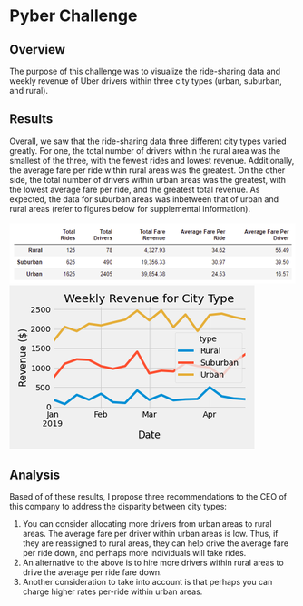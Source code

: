 <h1>Pyber Challenge</h1>
<h2>Overview</h2>
The purpose of this challenge was to visualize the ride-sharing data and weekly revenue of Uber drivers within three city types (urban, suburban, and rural).
<h2>Results</h2>
Overall, we saw that the ride-sharing data three different city types varied greatly. For one, the total number of drivers within the rural area was the smallest of the three, with the fewest rides and lowest revenue. Additionally, the average fare per ride within rural areas was the greatest. On the other side, the total number of drivers within urban areas was the greatest, with the lowest average fare per ride, and the greatest total revenue. As expected, the data for suburban areas was inbetween that of urban and rural areas (refer to figures below for supplemental information).<br/><br/>
<img src = "Resources/citySummary.PNG"></img>
<img src = "Resources/cityRevenue.png"></img>
<h2>Analysis</h2>
Based of of these results, I propose three recommendations to the CEO of this company to address the disparity between city types:
  <ol>
    <li>You can consider allocating more drivers from urban areas to rural areas. The average fare per driver within urban areas is low. Thus, if they are reassigned to rural areas, they can help drive the average fare per ride down, and perhaps more individuals will take rides.</li>
    <li>An alternative to the above is to hire more drivers within rural areas to drive the average per ride fare down.</li>
    <li>Another consideration to take into account is that perhaps you can charge higher rates per-ride within urban areas.</li>
  </ol>

